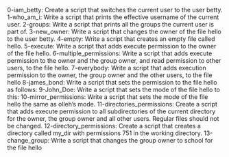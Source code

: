 0-iam_betty: Create a script that switches the current user to the user betty.
1-who_am_i: Write a script that prints the effective username of the current user.
2-groups: Write a script that prints all the groups the current user is part of.
3-new_owner: Write a script that changes the owner of the file hello to the user betty.
4-empty: Write a script that creates an empty file called hello.
5-execute: Write a script that adds execute permission to the owner of the file hello.
6-multiple_permissions: Write a script that adds execute permission to the owner and the group owner, and read permission to other users, to the file hello.
7-everybody: Write a script that adds execution permission to the owner, the group owner and the other users, to the file hello
8-james_bond: Write a script that sets the permission to the file hello as follows:
9-John_Doe: Write a script that sets the mode of the file hello to this:
10-mirror_permissions: Write a script that sets the mode of the file hello the same as olleh’s mode.
11-directories_permissions: Create a script that adds execute permission to all subdirectories of the current directory for the owner, the group owner and all other users. Regular files should not be changed.
12-directory_permissions: Create a script that creates a directory called my_dir with permissions 751 in the working directory.
13-change_group: Write a script that changes the group owner to school for the file hello
